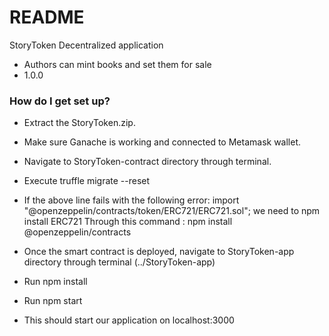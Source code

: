 # README #

StoryToken Decentralized application


* Authors can mint books and set them for sale
* 1.0.0

### How do I get set up? ###

* Extract the StoryToken.zip.
* Make sure Ganache is working and connected to Metamask wallet.
* Navigate to StoryToken-contract directory through terminal.
* Execute truffle migrate --reset
* If the above line fails with the following error: import "@openzeppelin/contracts/token/ERC721/ERC721.sol";
we need to npm install ERC721 Through this command : npm install @openzeppelin/contracts

* Once the smart contract is deployed, navigate to StoryToken-app directory through terminal (../StoryToken-app)
* Run npm install
* Run npm start
* This should start our application on localhost:3000

